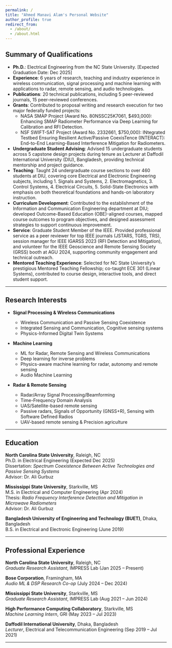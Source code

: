 ```yaml
---
permalink: /
title: "Ahmed Manavi Alam's Personal Website"
author_profile: true
redirect_from: 
  - /about/
  - /about.html
---
```


## Summary of Qualifications

- **Ph.D.**: Electrical Engineering from the NC State University. [Expected Graduation Date: Dec 2025]  
- **Experience**: 6 years of research, teaching and industry experience in wireless communication, signal processing and machine learning with applications to radar, remote sensing, and audio technologies.  
- **Publications**: 20 technical publications, including 5 peer-reviewed journals, 15 peer-reviewed conferences.  
- **Grants**: Contributed to proposal writing and research execution for two major federally funded projects:  
  - NASA SMAP Project (Award No. 80NSSC25K7061, $493,000): Enhancing SMAP Radiometer Performance via Deep Learning for Calibration and RFI Detection.  
  - NSF SWIFT-SAT Project (Award No. 2332661, $750,000): INtegrated Testbed Ensuring Resilient Active/Passive CoexisTence (INTERACT): End-to-End Learning-Based Interference Mitigation for Radiometers.  
- **Undergraduate Student Advising**: Advised 15 undergraduate students across 5 capstone design projects during tenure as Lecturer at Daffodil International University (DIU), Bangladesh, providing technical mentorship and project guidance.  
- **Teaching**: Taught 24 undergraduate course sections to over 460 students at DIU, covering core Electrical and Electronic Engineering subjects, including  1. Signals and Systems,  2. Electromagnetics,  3. Control Systems,  4. Electrical Circuits,  5. Solid-State Electronics with emphasis on both theoretical foundations and hands-on laboratory instruction.  
- **Curriculum Development**: Contributed to the establishment of the Information and Communication Engineering department at DIU; developed Outcome-Based Education (OBE)-aligned courses, mapped course outcomes to program objectives, and designed assessment strategies to support continuous improvement.  
- **Service**: Graduate Student Member of the IEEE. Provided professional service as a peer reviewer for top IEEE journals (JSTARS, TGRS, TRS), session manager for IEEE IGARSS 2023 (RFI Detection and Mitigation), and volunteer for the IEEE Geoscience and Remote Sensing Society (GRSS) booth at AGU 2024, supporting community engagement and technical outreach.  
- **Mentored Teaching Experience**: Selected for NC State University’s prestigious Mentored Teaching Fellowship; co-taught ECE 301 (Linear Systems), contributed to course design, interactive tools, and direct student support.  


---

## Research Interests

- **Signal Processing & Wireless Communications**  
  - Wireless Communication and Passive Sensing Coexistence  
  - Integrated Sensing and Communication, Cognitive sensing systems  
  - Physics-Informed Digital Twin Systems  

- **Machine Learning**  
  - ML for Radar, Remote Sensing and Wireless Communications  
  - Deep learning for inverse problems  
  - Physics-aware machine learning for radar, autonomy and remote sensing  
  - Audio Machine Learning  

- **Radar & Remote Sensing**  
  - Radar/Array Signal Processing/Beamforming  
  - Time-Frequency Domain Analysis  
  - UAS/Satellite-based remote sensing  
  - Passive radars, Signals of Opportunity (GNSS+R), Sensing with Software Defined Radios  
  - UAV-based remote sensing & Precision agriculture  


---

## Education

**North Carolina State University**, Raleigh, NC  
Ph.D. in Electrical Engineering (Expected Dec 2025)  
Dissertation: *Spectrum Coexistence Between Active Technologies and Passive Sensing Systems*  
Advisor: Dr. Ali Gurbuz

**Mississippi State University**, Starkville, MS  
M.S. in Electrical and Computer Engineering (Apr 2024)  
Thesis: *Radio Frequency Interference Detection and Mitigation in Microwave Radiometers*  
Advisor: Dr. Ali Gurbuz

**Bangladesh University of Engineering and Technology (BUET)**, Dhaka, Bangladesh  
B.S. in Electrical and Electronic Engineering (June 2019)

---

## Professional Experience

**North Carolina State University**, Raleigh, NC  
*Graduate Research Assistant*, IMPRESS Lab (Jan 2025 – Present)

**Bose Corporation**, Framingham, MA  
*Audio ML & DSP Research Co-op* (July 2024 – Dec 2024)

**Mississippi State University**, Starkville, MS  
*Graduate Research Assistant*, IMPRESS Lab (Aug 2021 – Jun 2024)

**High Performance Computing Collaboratory**, Starkville, MS  
*Machine Learning Intern*, GRI (May 2023 – Jul 2023)

**Daffodil International University**, Dhaka, Bangladesh  
*Lecturer*, Electrical and Telecommunication Engineering (Sep 2019 – Jul 2021)

---
